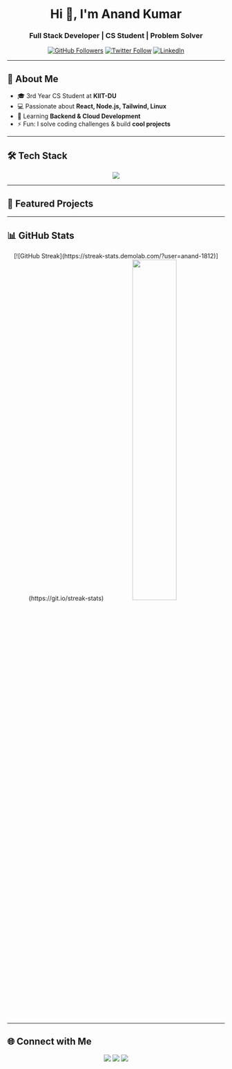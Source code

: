 <h1 align="center">Hi 👋, I'm Anand Kumar</h1>
<h3 align="center">Full Stack Developer | CS Student | Problem Solver</h3>

<p align="center">
  <a href="https://github.com/anand-1812"><img src="https://img.shields.io/github/followers/anand-1812?label=Follow&style=social" alt="GitHub Followers" /></a>
  <a href="https://twitter.com/Anand_Kumar1812"><img src="https://img.shields.io/twitter/follow/Anand_Kumar1812?style=social" alt="Twitter Follow" /></a>
  <a href="https://linkedin.com/in/anand-kumar-6b3255373/"><img src="https://img.shields.io/badge/LinkedIn-Connect-blue?style=flat&logo=linkedin" alt="LinkedIn" /></a>
</p>

---

## 🔭 About Me

- 🎓 3rd Year CS Student at **KIIT-DU**
- 💻 Passionate about **React, Node.js, Tailwind, Linux**
- 🌱 Learning **Backend & Cloud Development**
- ⚡ Fun: I solve coding challenges & build **cool projects**

---

## 🛠️ Tech Stack
<p align="center">
  <img src="https://skillicons.dev/icons?i=cpp,python,js,react,nodejs,express,git,linux,vim" />
</p>

---

## 📌 Featured Projects
<p align="center">
  <a href="https://github.com/anand-1812/shopping-cart">
  </a>
  <a href="https://github.com/anand-1812/gemini-clone">
  </a>
</p>

---

## 📊 GitHub Stats
<p align="center">
  [![GitHub Streak](https://streak-stats.demolab.com/?user=anand-1812)](https://git.io/streak-stats)
  <img src="https://github-readme-stats.vercel.app/api/top-langs/?username=anand-1812&layout=compact&theme=tokyonight&hide_border=true" width="45%" />
</p>

---

## 🌐 Connect with Me
<p align="center">
  <a href="https://linkedin.com/in/anand-kumar-6b3255373/"><img src="https://img.shields.io/badge/LinkedIn-Connect-blue?style=for-the-badge&logo=linkedin" /></a>
  <a href="mailto:anand.work2005@gmail.com"><img src="https://img.shields.io/badge/Gmail-Email-D14836?style=for-the-badge&logo=gmail&logoColor=white" /></a>
  <a href="https://twitter.com/Anand_Kumar1812"><img src="https://img.shields.io/badge/Twitter-Follow-1DA1F2?style=for-the-badge&logo=twitter" /></a>
</p>
